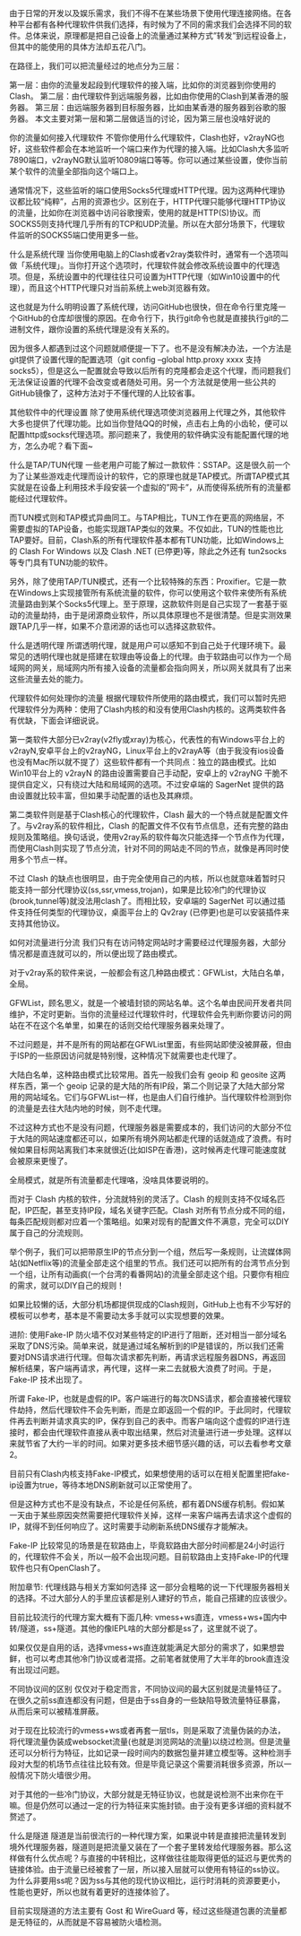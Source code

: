 由于日常的开发以及娱乐需求，我们不得不在某些场景下使用代理连接网络。在各种平台都有各种代理软件供我们选择，有时候为了不同的需求我们会选择不同的软件。总体来说，原理都是把自己设备上的流量通过某种方式”转发”到远程设备上，但其中的能使用的具体方法却五花八门。

在路径上，我们可以把流量经过的地点分为三层：

第一层：由你的流量发起段到代理软件的接入端，比如你的浏览器到你使用的Clash。
第二层：由代理软件到远端服务器，比如由你使用的Clash到某香港的服务器。
第三层：由远端服务器到目标服务器，比如由某香港的服务器到谷歌的服务器。
本文主要对第一层和第二层做适当的讨论，因为第三层也没啥好说的

你的流量如何接入代理软件
不管你使用什么代理软件，Clash也好，v2rayNG也好，这些软件都会在本地监听一个端口来作为代理的接入端。比如Clash大多监听7890端口，v2rayNG默认监听10809端口等等。你可以通过某些设置，使你当前某个软件的流量全部指向这个端口上。

通常情况下，这些监听的端口使用Socks5代理或HTTP代理。因为这两种代理协议都比较“纯粹”，占用的资源也少。区别在于，HTTP代理只能够代理HTTP协议的流量，比如你在浏览器中访问谷歌搜索，使用的就是HTTP(S)协议。而SOCKS5则支持代理几乎所有的TCP和UDP流量。所以在大部分场景下，代理软件监听的SOCKS5端口使用更多一些。

什么是系统代理
当你使用电脑上的Clash或者v2ray类软件时，通常有一个选项叫做「系统代理」。当你打开这个选项时，代理软件就会修改系统设置中的代理选项。但是，系统设置中的代理往往只可设置为HTTP代理（如Win10设置中的代理），而且这个HTTP代理只对当前系统上web浏览器有效。

这也就是为什么明明设置了系统代理，访问GitHub也很快，但在命令行里克隆一个GitHub的仓库却很慢的原因。在命令行下，执行git命令也就是直接执行git的二进制文件，跟你设置的系统代理是没有关系的。

因为很多人都遇到过这个问题就顺便提一下了。也不是没有解决办法，一个方法是git提供了设置代理的配置选项（git config –global http.proxy xxxx 支持socks5），但是这么一配置就会导致以后所有的克隆都会走这个代理，而问题我们无法保证设置的代理不会改变或者随处可用。另一个方法就是使用一些公共的GitHub镜像了，这种方法对于不懂代理的人比较省事。

其他软件中的代理设置
除了使用系统代理选项使浏览器用上代理之外，其他软件大多也提供了代理功能。比如当你登陆QQ的时候，点击右上角的小齿轮，便可以配置http或socks代理选项。那问题来了，我使用的软件确实没有能配置代理的地方，怎么办呢？看下面~

什么是TAP/TUN代理
一些老用户可能了解过一款软件：SSTAP。这是很久前一个为了让某些游戏走代理而设计的软件，它的原理也就是TAP模式。所谓TAP模式其实就是在设备上利用技术手段安装一个虚拟的”网卡”，从而使得系统所有的流量都能经过代理软件。

而TUN模式则和TAP模式异曲同工。与TAP相比，TUN工作在更高的网络层，不需要虚拟的TAP设备，也能实现跟TAP类似的效果。不仅如此，TUN的性能也比TAP要好。目前，Clash系的所有代理软件基本都有TUN功能，比如Windows上的 Clash For Windows 以及 Clash .NET (已停更)等，除此之外还有 tun2socks 等专门具有TUN功能的软件。

另外，除了使用TAP/TUN模式，还有一个比较特殊的东西：Proxifier。它是一款在Windows上实现接管所有系统流量的软件，你可以使用这个软件来使所有系统流量路由到某个Socks5代理上。至于原理，这款软件则是自己实现了一套基于驱动的流量劫持，由于是闭源商业软件，所以具体原理也不是很清楚。但是实测效果跟TAP几乎一样，如果不介意闭源的话也可以选择这款软件。

什么是透明代理
所谓透明代理，就是用户可以感知不到自己处于代理环境下。最常见的透明代理也就是搭建在软理由等设备上的代理。由于软路由可以作为一个局域网的网关，局域网内所有接入设备的流量都会指向网关，所以网关就具有了出来这些流量去处的能力。

代理软件如何处理你的流量
根据代理软件所使用的路由模式，我们可以暂时先把代理软件分为两种：使用了Clash内核的和没有使用Clash内核的。这两类软件各有优缺，下面会详细说说。

第一类软件大部分已v2ray(v2fly或xray)为核心，代表性的有Windows平台上的v2rayN,安卓平台上的v2rayNG，Linux平台上的v2rayA等（由于我没有ios设备也没有Mac所以就不提了）这些软件都有一个共同点：独立的路由模式。比如 Win10平台上的 v2rayN 的路由设置需要自己手动配，安卓上的 v2rayNG 干脆不提供自定义，只有绕过大陆和局域网的选项。不过安卓端的 SagerNet 提供的路由设置就比较丰富，但如果手动配置的话也及其麻烦。

第二类软件则是基于Clash核心的代理软件，Clash 最大的一个特点就是配置文件了。与v2ray系的软件相比，Clash 的配置文件不仅有节点信息，还有完整的路由规则及策略组。换句话说，使用v2ray系的软件每次只能选择一个节点作为代理，而使用Clash则实现了节点分流，针对不同的网站走不同的节点，就像是再同时使用多个节点一样。

不过 Clash 的缺点也很明显，由于完全使用自己的内核，所以也就意味着暂时只能支持一部分代理协议(ss,ssr,vmess,trojan)，如果是比较冷门的代理协议(brook,tunnel等)就没法用clash了。而相比较，安卓端的 SagerNet 可以通过插件支持任何类型的代理协议，桌面平台上的 Qv2ray (已停更)也是可以安装插件来支持其他协议。

如何对流量进行分流
我们只有在访问特定网站时才需要经过代理服务器，大部分情况都是直连就可以的，所以便出现了路由模式。

对于v2ray系的软件来说，一般都会有这几种路由模式：GFWList，大陆白名单，全局。

GFWList，顾名思义，就是一个被墙封锁的网站名单。这个名单由民间开发者共同维护，不定时更新。当你的流量经过代理软件时，代理软件会先判断你要访问的网站在不在这个名单里，如果在的话则交给代理服务器来处理了。

不过问题是，并不是所有的网站都在GFWList里面，有些网站即使没被屏蔽，但由于ISP的一些原因访问就是特别慢，这种情况下就需要也走代理了。

大陆白名单，这种路由模式比较常用。首先一般我们会有 geoip 和 geosite 这两样东西，第一个 geoip 记录的是大陆的所有IP段，第二个则记录了大陆大部分常用的网站域名。它们与GFWList一样，也是由人们自行维护。当代理软件检测到你的流量是去往大陆内地的时候，则不走代理。

不过这种方式也不是没有问题，代理服务器是需要成本的，我们访问的大部分不位于大陆的网站速度都还可以，如果所有境外网站都走代理的话就造成了浪费。有时候如果目标网站离我们本来就很近(比如ISP在香港)，这时候再走代理可能速度就会被原来更慢了。

全局模式，就是所有流量都走代理咯，没啥具体要说明的。

而对于 Clash 内核的软件，分流就特别的灵活了。Clash 的规则支持不仅域名匹配，IP匹配，甚至支持IP段，域名关键字匹配。Clash 对所有节点分成不同的组，每条匹配规则都对应着一个策略组。如果对现有的配置文件不满意，完全可以DIY属于自己的分流规则。

举个例子，我们可以把带原生IP的节点分到一个组，然后写一条规则，让流媒体网站(如Netflix等)的流量全部走这个组里的节点。我们还可以把所有的台湾节点分到一个组，让所有动画疯(一个台湾的看番网站)的流量全部走这个组。只要你有相应的需求，就可以DIY自己的规则！

如果比较懒的话，大部分机场都提供现成的Clash规则，GitHub上也有不少写好的模板可以参考，基本是不需要动太多手就可以实现想要的效果。

进阶: 使用Fake-IP
防火墙不仅对某些特定的IP进行了阻断，还对相当一部分域名采取了DNS污染。简单来说，就是通过域名解析到的IP是错误的，所以我们还需要对DNS请求进行代理。但每次请求都先判断，再请求远程服务器DNS，再返回解析结果，客户端再请求，再代理，这样一来二去就极大浪费了时间。于是，Fake-IP 技术出现了。

所谓 Fake-IP，也就是虚假的IP。客户端进行的每次DNS请求，都会直接被代理软件劫持，然后代理软件不会先判断，而是立即返回一个假的IP。于此同时，代理软件再去判断并请求真实的IP，保存到自己的表中。而客户端向这个虚假的IP进行连接时，都会由代理软件直接从表中取出结果，然后对流量进行进一步处理。这样以来就节省了大约一半的时间。如果对更多技术细节感兴趣的话，可以去看参考文章2。

目前只有Clash内核支持Fake-IP模式，如果想使用的话可以在相关配置里把fake-ip设置为true，等待本地DNS刷新就可以正常使用了。

但是这种方式也不是没有缺点，不论是任何系统，都有着DNS缓存机制。假如某一天由于某些原因突然需要把代理软件关掉，这样一来客户端再去请求这个虚假的IP，就得不到任何响应了。这时需要手动刷新系统DNS缓存才能解决。

Fake-IP 比较常见的场景是在软路由上，毕竟软路由大部分时间都是24小时运行的，代理软件不会关，所以一般不会出现问题。目前软路由上支持Fake-IP的代理软件也只有OpenClash了。

附加章节: 代理线路与相关方案如何选择
这一部分会粗略的说一下代理服务器相关的选择。不过大部分人的手里应该都是别人建好的节点，能自己搭建的应该很少。

目前比较流行的代理方案大概有下面几种: vmess+ws直连，vmess+ws+国内中转/隧道，ss+隧道。其他的像IEPL啥的大部分都是ss了，这里就不说了。

如果仅仅是自用的话，选择vmess+ws直连就能满足大部分的需求了，如果想尝鲜，也可以考虑其他冷门协议或者混搭。之前笔者就使用了大半年的brook直连没有出现过问题。

不同协议间的区别
仅仅对于稳定而言，不同协议间的最大区别就是流量特征了。在很久之前ss直连都没有问题，但是由于ss自身的一些缺陷导致流量特征暴露，从而后来可以被精准屏蔽。

对于现在比较流行的vmess+ws或者再套一层tls，则是采取了流量伪装的办法，将代理流量伪装成websocket流量(也就是浏览网站的流量)以绕过检测。但是流量还可以分析行为特征，比如记录一段时间内的数据包量并建立模型等。这种检测手段对大型的机场节点往往比较有效。但是毕竟记录这个需要消耗很多资源，所以一般情况下防火墙很少用。

对于其他的一些冷门协议，大部分就是无特征协议，也就是说检测不出来你在干嘛。但是仍然可以通过一定的行为特征来实施封锁。由于没有更多详细的资料就不赘述了。

什么是隧道
隧道是当前很流行的一种代理方案，如果说中转是直接把流量转发到境外代理服务器，隧道则是把流量又装在了一个套子里转发给代理服务器。那么这样做有什么优点呢？与直接的中转相比，这样做往往能取得更低的延迟与更优秀的链接体验。由于流量已经被套了一层，所以接入层就可以使用有特征的ss协议。为什么非要用ss呢？因为ss与其他的现代协议相比，运行时消耗的资源要更小，性能也更好，所以也就有着更好的连接体验了。

目前实现隧道的方法主要有 Gost 和 WireGuard 等，经过这些隧道包裹的流量都是无特征的，从而就是不容易被防火墙检测。